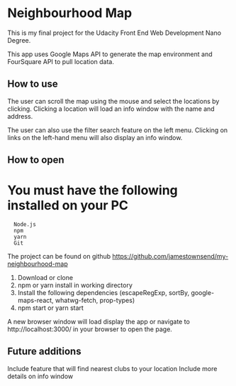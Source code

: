 ﻿# Neighbourhood Map 
This is my final project for the Udacity Front End Web Development Nano Degree.

This app uses Google Maps API to generate the map environment and FourSquare API to pull location data.


## How to use

The user can scroll the map using the mouse and select the locations by clicking. Clicking a location will load an info window with the name and address.

The user can also use the filter search feature on the left menu. Clicking on links on the left-hand menu will also display an info window.


## How to open

   # You must have the following installed on your PC
      Node.js
      npm
      yarn
      Git

The project can be found on github
https://github.com/jamestownsend/my-neighbourhood-map

1. Download or clone 
2. npm or yarn install in working directory
3. Install the following dependencies (escapeRegExp, sortBy, google-maps-react, whatwg-fetch, prop-types)
4. npm start or yarn start


A new browser window will load display the app or navigate to http://localhost:3000/ in your browser to open the page.

## Future additions

Include feature that will find nearest clubs to your location
Include more details on info window




